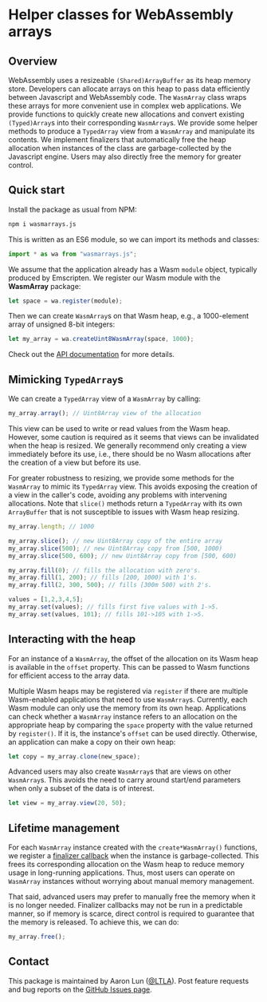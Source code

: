 # Helper classes for WebAssembly arrays

## Overview

WebAssembly uses a resizeable `(Shared)ArrayBuffer` as its heap memory store.
Developers can allocate arrays on this heap to pass data efficiently between Javascript and WebAssembly code.
The `WasmArray` class wraps these arrays for more convenient use in complex web applications.
We provide functions to quickly create new allocations and convert existing `(Typed)Array`s into their corresponding `WasmArray`s.
We provide some helper methods to produce a `TypedArray` view from a `WasmArray` and manipulate its contents.
We implement finalizers that automatically free the heap allocation when instances of the class are garbage-collected by the Javascript engine.
Users may also directly free the memory for greater control.

## Quick start

Install the package as usual from NPM:

```sh
npm i wasmarrays.js
```

This is written as an ES6 module, so we can import its methods and classes:

```js
import * as wa from "wasmarrays.js";
```

We assume that the application already has a Wasm `module` object, typically produced by Emscripten.
We register our Wasm module with the **WasmArray** package:

```js
let space = wa.register(module);
```

Then we can create `WasmArray`s on that Wasm heap, e.g., a 1000-element array of unsigned 8-bit integers:

```js
let my_array = wa.createUint8WasmArray(space, 1000);
```

Check out the [API documentation](https://ltla.github.io/wasmarrays.js) for more details.

## Mimicking `TypedArray`s

We can create a `TypedArray` view of a `WasmArray` by calling:

```js
my_array.array(); // Uint8Array view of the allocation
```

This view can be used to write or read values from the Wasm heap.
However, some caution is required as it seems that views can be invalidated when the heap is resized.
We generally recommend only creating a view immediately before its use, i.e., there should be no Wasm allocations after the creation of a view but before its use.

For greater robustness to resizing, we provide some methods for the `WasmArray` to mimic its `TypedArray` view.
This avoids exposing the creation of a view in the caller's code, avoiding any problems with intervening allocations. 
Note that `slice()` methods return a `TypedArray` with its own `ArrayBuffer` that is not susceptible to issues with Wasm heap resizing.

```js
my_array.length; // 1000

my_array.slice(); // new Uint8Array copy of the entire array
my_array.slice(500); // new Uint8Array copy from [500, 1000)
my_array.slice(500, 600); // new Uint8Array copy from [500, 600)

my_array.fill(0); // fills the allocation with zero's.
my_array.fill(1, 200); // fills [200, 1000) with 1's.
my_array.fill(2, 300, 500); // fills [300m 500) with 2's.

values = [1,2,3,4,5];
my_array.set(values); // fills first five values with 1->5.
my_array.set(values, 101); // fills 101->105 with 1->5.
```

## Interacting with the heap

For an instance of a `WasmArray`, the offset of the allocation on its Wasm heap is available in the `offset` property.
This can be passed to Wasm functions for efficient access to the array data.

Multiple Wasm heaps may be registered via `register` if there are multiple Wasm-enabled applications that need to use `WasmArray`s.
Currently, each Wasm module can only use the memory from its own heap.
Applications can check whether a `WasmArray` instance refers to an allocation on the appropriate heap by comparing the `space` property with the value returned by `register()`.
If it is, the instance's `offset` can be used directly. 
Otherwise, an application can make a copy on their own heap:

```js
let copy = my_array.clone(new_space);
```

Advanced users may also create `WasmArray`s that are views on other `WasmArray`s.
This avoids the need to carry around start/end parameters when only a subset of the data is of interest.

```js
let view = my_array.view(20, 50);
```

## Lifetime management

For each `WasmArray` instance created with the `create*WasmArray()` functions, 
we register a [finalizer callback](https://developer.mozilla.org/en-US/docs/Web/JavaScript/Reference/Global_Objects/FinalizationRegistry) when the instance is garbage-collected.
This frees its corresponding allocation on the Wasm heap to reduce memory usage in long-running applications.
Thus, most users can operate on `WasmArray` instances without worrying about manual memory management.

That said, advanced users may prefer to manually free the memory when it is no longer needed.
Finalizer callbacks may not be run in a predictable manner, so if memory is scarce, direct control is required to guarantee that the memory is released.
To achieve this, we can do:

```js
my_array.free();
```

## Contact

This package is maintained by Aaron Lun ([@LTLA](https://github.com/LTLA)).
Post feature requests and bug reports on the [GitHub Issues page](https://github.com/LTLA/wasmarrays.js/issues).
